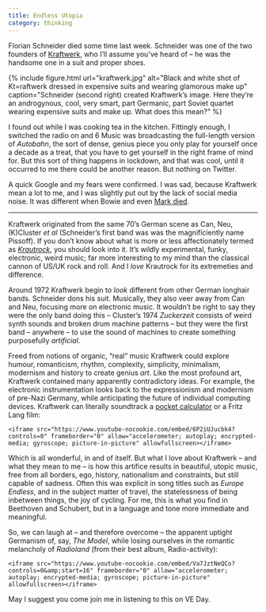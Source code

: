 ```yaml
---
title: Endless Utopia
category: thinking
---
```


Florian Schneider died some time last week. Schneider was one of the two founders of [Kraftwerk](https://en.wikipedia.org/wiki/Kraftwerk), who I’ll assume you’ve heard of – he was the handsome one in a suit and proper shoes.

{% include figure.html url="kraftwerk.jpg" alt="Black and white shot of Kt=raftwerk dressed in expensive suits and wearing glamorous make up" caption="Schneider (second right) created Kraftwerk’s image. Here they’re an androgynous, cool, very smart, part Germanic, part Soviet quartet wearing expensive suits and make up. What does this mean?" %}

I found out while I was cooking tea in the kitchen. Fittingly enough, I switched the radio on and 6 Music was broadcasting the full-length version of <cite>Autobahn</cite>, the sort of dense, genius piece you only play for yourself once a decade as a treat, that you have to get yourself in the right frame of mind for. But this sort of thing happens in lockdown, and that was cool, until it occurred to me there could be another reason. But nothing on Twitter.

A quick Google and my fears were confirmed. I was sad, because Kraftwerk mean a lot to me, and I was slightly put out by the lack of social media noise. It was different when Bowie and even [Mark died](https://www.theguardian.com/music/2018/jan/24/mark-e-smith-lead-singer-with-the-fall-dies-aged-60).

***

Kraftwerk originated from the same 70’s German scene as Can, Neu, (K)Cluster <i>et al</i> (Schneider’s first band was was the magnificiently name Pissoff). If you don’t know about what is more or less affectionately termed as <i>[Krautrock](https://en.wikipedia.org/wiki/Krautrock)</i>, you should look into it. It’s wildly experimental, funky, electronic, weird music; far more interesting to my mind than the classical cannon of US/UK rock and roll. And I _love_ Krautrock for its extremeties and difference.

Around 1972 Kraftwerk begin to _look_ different from other German longhair bands. Schneider dons his suit. Musically, they also veer away from Can and Neu, focusing more on electronic music. It wouldn’t be right to say they were the only band doing this – Cluster’s 1974 <cite>Zuckerzeit</cite> consists of weird synth sounds and broken drum machine patterns – but they were the first band – anywhere – to use the sound of machines to create something purposefully _artificial_.

Freed from notions of organic, “real” music Kraftwerk could explore humour, romanticism, rhythm, complexity, simplicity, minimalism, modernism and history to create genius _art_. Like the most profound art, Kraftwerk contained many apparently contradictory ideas. For example, the electronic instrumentation looks back to the expressionism and modernism of pre-Nazi Germany, while anticipating the future of individual computing devices. Kraftwerk can literally soundtrack a [pocket calculator](https://www.youtube.com/watch?v=eSBybJGZoCU) or a Fritz Lang film:

<div class="vid">

    <iframe src="https://www.youtube-nocookie.com/embed/6P2iUJucbk4?controls=0" frameborder="0" allow="accelerometer; autoplay; encrypted-media; gyroscope; picture-in-picture" allowfullscreen></iframe>

</div>

Which is all wonderful, in and of itself. But what I love about Kraftwerk – and what they mean to me – is how this artifice results in beautiful, utopic music, free from all borders, ego, history, nationalism and constraints, but still capable of sadness. Often this was explicit in song titles such as <cite>Europe Endless</cite>, and in the subject matter of travel, the statelessness of being inbetween things, the joy of cycling. For me, this is what you find in Beethoven and Schubert, but in a language and tone more immediate and meaningful.

So, we can laugh at – and therefore overcome – the apparent uptight Germanism of, say, <cite>The Model</cite>, while losing ourselves in the romantic melancholy of <cite>Radioland</cite> (from their best album, Radio-activity):

<div class="vid">

    <iframe src="https://www.youtube-nocookie.com/embed/Va7JztNeQCo?controls=0&amp;start=16" frameborder="0" allow="accelerometer; autoplay; encrypted-media; gyroscope; picture-in-picture" allowfullscreen></iframe>

</div>

May I suggest you come join me in listening to this on VE Day.
